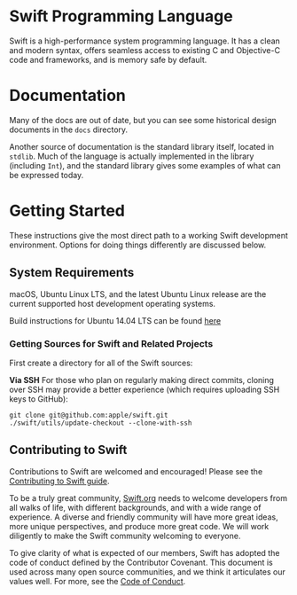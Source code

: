 # Swift Programming Language

Swift is a high-performance system programming language.  It has a clean
and modern syntax, offers seamless access to existing C and Objective-C code
and frameworks, and is memory safe by default.



# Documentation

Many of the docs are out of date, but you can see some historical design
documents in the `docs` directory.

Another source of documentation is the standard library itself, located in
`stdlib`. Much of the language is actually implemented in the library
(including `Int`), and the standard library gives some examples of what can be
expressed today.


# Getting Started

These instructions give the most direct path to a working Swift
development environment. Options for doing things differently are
discussed below.


## System Requirements

macOS, Ubuntu Linux LTS, and the latest Ubuntu Linux release are the current
supported host development operating systems.

Build instructions for Ubuntu 14.04 LTS can be found [here](docs/Ubuntu14.md)

### Getting Sources for Swift and Related Projects

First create a directory for all of the Swift sources:

**Via SSH**  For those who plan on regularly making direct commits,
cloning over SSH may provide a better experience (which requires
uploading SSH keys to GitHub):

    git clone git@github.com:apple/swift.git
    ./swift/utils/update-checkout --clone-with-ssh


## Contributing to Swift

Contributions to Swift are welcomed and encouraged! Please see the [Contributing to Swift guide](https://swift.org/contributing/).

To be a truly great community, [Swift.org](https://swift.org/) needs to welcome developers from all
walks of life, with different backgrounds, and with a wide range of experience.
A diverse and friendly community will have more great ideas, more unique
perspectives, and produce more great code. We will work diligently to make the
Swift community welcoming to everyone.

To give clarity of what is expected of our members, Swift has adopted the
code of conduct defined by the Contributor Covenant. This document is used
across many open source communities, and we think it articulates our values
well. For more, see the [Code of Conduct](https://swift.org/community/#code-of-conduct).

